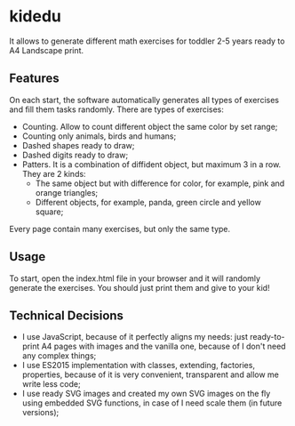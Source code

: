 # kidedu

It allows to generate different math exercises for toddler 2-5 years ready to A4 Landscape print.

## Features

On each start, the software automatically generates all types of exercises and fill them tasks randomly.
There are types of exercises:

* Counting. Allow to count different object the same color by set range;
* Counting only animals, birds and humans;
* Dashed shapes ready to draw;
* Dashed digits ready to draw;
* Patters. It is a combination of diffident object, but maximum 3 in a row. They are 2 kinds:
  * The same object but with difference for color, for example, pink and orange triangles;
  * Different objects, for example, panda, green circle and yellow square;

Every page contain many exercises, but only the same type.

## Usage

To start, open the index.html file in your browser and it will randomly generate the exercises. You should just print them and give to your kid!

## Technical Decisions

* I use JavaScript, because of it perfectly aligns my needs: just ready-to-print A4 pages with images and the vanilla one, because of I don't need any complex things;
* I use ES2015 implementation with classes, extending, factories, properties, because of it is very convenient, transparent and allow me write less code;
* I use ready SVG images and created my own SVG images on the fly using embedded SVG functions, in case of I need scale them (in future versions);
